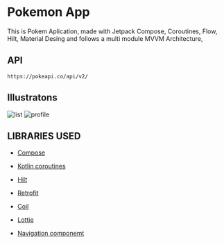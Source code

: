# Pokemon App
This is Pokem Aplication, made with Jetpack Compose, Coroutines, Flow, Hilt, Material Desing and follows a multi module MVVM Architecture, 

## API 
```
https://pokeapi.co/api/v2/
```

## Illustratons
![list](https://github.com/Potsane/pokemon_app/assets/7416651/ac18227a-7557-4490-a4eb-b059a07512f7)
![profile](https://github.com/Potsane/pokemon_app/assets/7416651/cbc23cd8-3ded-46cd-8c00-9184b31d3383)



## LIBRARIES USED

- [Compose](https://developer.android.com/jetpack/compose/documentation)

- [Kotlin coroutines](https://kotlinlang.org/docs/coroutines-overview.html)  

- [Hilt](https://dagger.dev/hilt/)

- [Retrofit](https://square.github.io/retrofit/)

- [Coil](https://coil-kt.github.io/coil/)

- [Lottie](https://airbnb.io/lottie/#/)

- [Navigation componemt](https://developer.android.com/guide/navigation/navigation-getting-started) 
